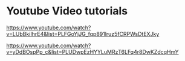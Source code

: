 # Youtube Video tutorials
https://www.youtube.com/watch?v=LUbBkiIhrE4&list=PLFGoYjJG_fqp891lruz5fCRPWsDtEXJky

https://www.youtube.com/watch?v=yDdBOspPp_c&list=PLUDwpEzHYYLuMRzT6LFq4r8DwKZdcqHmY
